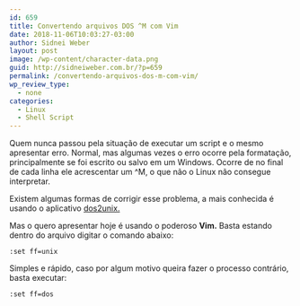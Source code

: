 ```yaml
---
id: 659
title: Convertendo arquivos DOS ^M com Vim
date: 2018-11-06T10:03:27-03:00
author: Sidnei Weber
layout: post
image: /wp-content/character-data.png
guid: http://sidneiweber.com.br/?p=659
permalink: /convertendo-arquivos-dos-m-com-vim/
wp_review_type:
  - none
categories:
  - Linux
  - Shell Script
---
```

Quem nunca passou pela situação de executar um script e o mesmo apresentar erro. Normal, mas algumas vezes o erro ocorre pela formatação, principalmente se foi escrito ou salvo em um Windows. Ocorre de no final de cada linha ele acrescentar um ^M, o que não o Linux não consegue interpretar.

Existem algumas formas de corrigir esse problema, a mais conhecida é usando o aplicativo <a href="https://sourceforge.net/projects/dos2unix" target="_blank">dos2unix.</a>

Mas o quero apresentar hoje é usando o poderoso **Vim.** Basta estando dentro do arquivo digitar o comando abaixo:

```vim
:set ff=unix
```

Simples e rápido, caso por algum motivo queira fazer o processo contrário, basta executar:

```vim
:set ff=dos
```
